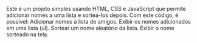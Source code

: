 Este é um projeto simples usando HTML, CSS e JavaScript que permite adicionar nomes a uma lista e sorteá-los depois. Com este código, é possível:
Adicionar nomes à lista de amigos.
Exibir os nomes adicionados em uma lista (ul).
Sortear um nome aleatório da lista.
Exibir o nome sorteado na tela.
